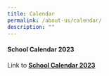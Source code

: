 ```yaml
---
title: Calendar
permalink: /about-us/calendar/
description: ""
---
```

#### **School Calendar 2023**

Link to **[School Calendar 2023](/files/School%20Calendar%202023.pdf)**